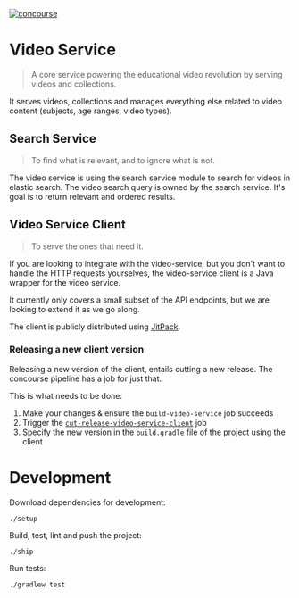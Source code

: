 [![concourse](https://concourse.devboclips.net/api/v1/pipelines/boclips/jobs/build-video-service/badge)]()

# Video Service

> A core service powering the educational video revolution by serving videos and collections.

It serves videos, collections and manages everything else related to video content (subjects, age ranges, video types).

## Search Service

> To find what is relevant, and to ignore what is not.

The video service is using the search service module to search for videos in elastic search.
The video search query is owned by the search service. It's goal is to return relevant and ordered results.

## Video Service Client

> To serve the ones that need it.

If you are looking to integrate with the video-service, but you don't want to handle the HTTP requests yourselves,
the video-service client is a Java  wrapper for the video service.

It currently only covers a small subset of the API endpoints, but we are looking to extend it as we go along.

The client is publicly distributed using [JitPack](https://jitpack.io/#boclips/videos).

### Releasing a new client version

Releasing a new version of the client, entails cutting a new release. The concourse pipeline has a job for just that.

This is what needs to be done:

1. Make your changes & ensure the `build-video-service` job succeeds
2. Trigger the [`cut-release-video-service-client`](https://concourse.devboclips.net/teams/main/pipelines/boclips/jobs/cut-release-video-service-client) job
3. Specify the new version in the `build.gradle` file of the project using the client

# Development

Download dependencies for development:
```
./setup
```

Build, test, lint and push the project:
```
./ship
```

Run tests:
```
./gradlew test
```
